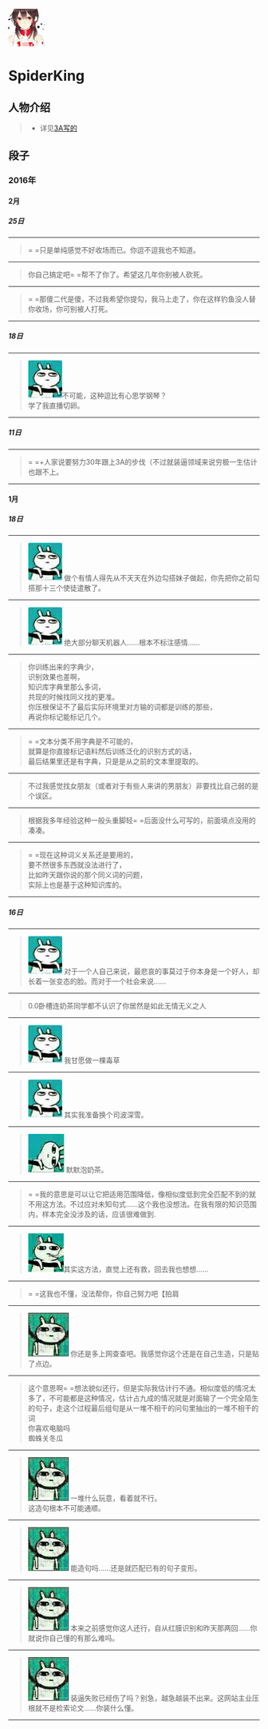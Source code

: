 ![666](../icon/SpiderKing.jpg)
# SpiderKing

## 人物介绍

> + 详见[3A写的](https://github.com/sg-first/Doge_Quotations/blob/master/spiderking_wiki.md)

## 段子

### 2016年

#### 2月

##### 25日

---
> = =只是单纯感觉不好收场而已。你逗不逗我也不知道。

---
> 你自己搞定吧= =帮不了你了。希望这几年你别被人砍死。

---
> = =那傻二代是傻，不过我希望你提勾，我马上走了，你在这样钓鱼没人替你收场，你可别被人打死。

---
##### 18日

---
> ![233](../raw/SpiderKing_0x04.png)不可能，这种逗比有心思学钢琴？<br/>
学了我直播切卵。

---
##### 11日

---
> = =+人家说要努力30年跟上3A的步伐（不过就装逼领域来说穷极一生估计也跟不上。

---
#### 1月

##### 18日

---
> ![ddd](../raw/SpiderKing_0x04.png)
做个有情人得先从不天天在外边勾搭妹子做起，你先把你之前勾搭那十三个使徒遣散了。

---
> ![ddd](../raw/SpiderKing_0x04.png)
绝大部分聊天机器人……根本不标注感情……

---
> 你训练出来的字典少，<br/>
识别效果也差啊，<br/>
知识库字典里那么多词，<br/>
共现的时候找同义找的更准。<br/>
你压根保证不了最后实际环境里对方输的词都是训练的那些，<br/>
再说你标记能标记几个。

---
> = =文本分类不用字典是不可能的，<br/>
就算是你直接标记语料然后训练泛化的识别方式的话，<br/>
最后结果里还是有字典，只是是从之前的文本里提取的。

---
> 不过我感觉找女朋友（或者对于有些人来讲的男朋友）非要找比自己弱的是个误区。

---
> 根据我多年经验这种一般头重脚轻= =后面没什么可写的，前面填点没用的凑凑。

---
> = =现在这种词义关系还是要用的，<br/>
要不然很多东西就没法进行了，<br/>
比如昨天跟你说的那个同义词的问题，<br/>
实际上也是基于这种知识库的。<br/>

---
##### 16日

---
> ![ddd](../raw/SpiderKing_0x04.png)
对于一个人自己来说，最悲哀的事莫过于你本身是一个好人，却长着一张变态的脸。而对于一个社会来说……

---
> 0.0卧槽连奶茶同学都不认识了你居然是如此无情无义之人

---
> ![ddd](../raw/SpiderKing_0x04.png)
我甘愿做一棵毒草

---
> ![ddd](../raw/SpiderKing_0x04.png)
其实我准备换个司波深雪。

---
> ![ddd](../raw/SpiderKing_0x03.png)
默默泡奶茶。

---
> = =我的意思是可以让它把适用范围降低，像相似度低到完全匹配不到的就不用这方法。不过应对未知句式……这个我也没想法。在我有限的知识范围内，样本完全没涉及的话，应该很难做到.

---
>  ![ddd](../raw/SpiderKing_0x02.png)其实这方法，直觉上还有救，回去我也想想……

---
> = =这我也不懂，没法帮你，你自己努力吧【拍肩

---
>  ![ddd](../raw/SpiderKing_0x00.png)
你还是多上网查查吧。我感觉你这个还是在自己生造，只是贴了点边。

---
> 这个意思啊= =想法貌似还行，但是实际我估计行不通。相似度低的情况太多了，不可能都是这种情况，估计占九成的情况就是对面输了一个完全陌生的句子，走这个过程最后组句是从一堆不相干的问句里抽出的一堆不相干的词<br/>
你喜欢电脑吗<br/>
蜘蛛关冬瓜<br/>

---
> ![ddd](../raw/SpiderKing_0x00.png)
一堆什么玩意，看着就不行。<br/>
这造句根本不可能通顺。

---
> ![ddd](../raw/SpiderKing_0x00.png)
能造句吗……还是就匹配已有的句子变形。

---
> ![ddd](../raw/SpiderKing_0x00.png)
本来之前感觉你这人还行，自从红膜识别和昨天那两回……你就说你自己懂的有那么难吗。

---
> ![ddd](../raw/SpiderKing_0x00.png)
装逼失败已经伤了吗？别急，越急越装不出来。这网站主业压根就不是检索论文……你装什么懂。

---
